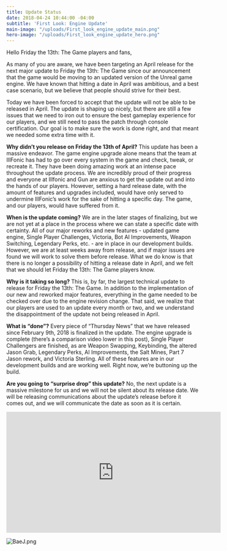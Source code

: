 ```yaml
---
title: Update Status
date: 2018-04-24 10:44:00 -04:00
subtitle: 'First Look: Engine Update'
main-image: "/uploads/First_look_engine_update_main.png"
hero-image: "/uploads/First_look_engine_update_hero.png"
---
```


Hello Friday the 13th: The Game players and fans,
 
As many of you are aware, we have been targeting an April release for the next major update to Friday the 13th: The Game since our announcement that the game would be moving to an updated version of the Unreal game engine. We have known that hitting a date in April was ambitious, and a best case scenario, but we believe that people should strive for their best.
 
Today we have been forced to accept that the update will not be able to be released in April. The update is shaping up nicely, but there are still a few issues that we need to iron out to ensure the best gameplay experience for our players, and we still need to pass the patch through console certification. Our goal is to make sure the work is done right, and that meant we needed some extra time with it.

**Why didn’t you release on Friday the 13th of April?**
This update has been a massive endeavor. The game engine upgrade alone means that the team at IllFonic has had to go over every system in the game and check, tweak, or recreate it. They have been doing amazing work at an intense pace throughout the update process. We are incredibly proud of their progress and everyone at Illfonic and Gun are anxious to get the update out and into the hands of our players. However, setting a hard release date, with the amount of features and upgrades included, would have only served to undermine IllFonic’s work for the sake of hitting a specific day. The game, and our players, would have suffered from it.
 
**When is the update coming?**
We are in the later stages of finalizing, but we are not yet at a place in the process where we can state a specific date with certainty. All of our major reworks and new features - updated game engine, Single Player Challenges, Victoria, Bot AI Improvements, Weapon Switching, Legendary Perks, etc. - are in place in our development builds. However, we are at least weeks away from release, and if major issues are found we will work to solve them before release. What we do know is that there is no longer a possibility of hitting a release date in April, and we felt that we should let Friday the 13th: The Game players know.
 
**Why is it taking so long?**
This is, by far, the largest technical update to release for Friday the 13th: The Game. In addition to the implementation of our new and reworked major features, everything in the game needed to be checked over due to the engine revision change. That said, we realize that our players are used to an update every month or two, and we understand the disappointment of the update not being released in April.

**What is “done”?**
Every piece of “Thursday News” that we have released since February 9th, 2018 is finalized in the update. The engine upgrade is complete (there’s a comparison video lower in this post), Single Player Challengers are finished, as are Weapon Swapping, Keybinding, the altered Jason Grab, Legendary Perks, AI Improvements, the Salt Mines, Part 7 Jason rework, and Victoria Sterling. All of these features are in our development builds and are working well. Right now, we’re buttoning up the build.

**Are you going to “surprise drop” this update?**
No, the next update is a massive milestone for us and we will not be silent about its release date. We will be releasing communications about the update’s release before it comes out, and we will communicate the date as soon as it is certain.

<iframe width="560" height="315" src="https://www.youtube.com/embed/ObAY_DL-Xzk" frameborder="0" allow="autoplay; encrypted-media" allowfullscreen></iframe>


![BaeJ.png](/uploads/BaeJ.png)